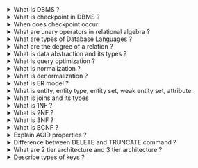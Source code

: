 <details>
<summary>What is DBMS ?</summary>
<br>
DBMS is a collection of programs that facilitates users to create and maintain a database. In other words, DBMS provides us an interface or tool for performing different operations such as the creation of a database, inserting data into it, deleting data from it, updating the data, etc. DBMS is a software in which data is stored in a more secure way as compared to the file-based system. Using DBMS, we can overcome many problems such as- data redundancy, data inconsistency, easy access, more organized and understandable, and so on. There is the name of some popular Database Management System- MySQL, Oracle, SQL Server, Amazon simple DB (Cloud-based), etc.
</details>

<details>
<summary>What is checkpoint in DBMS ?</summary>
<br>
The Checkpoint is a type of mechanism where all the previous logs are removed from the system and permanently stored in the storage disk.
There are two ways which can help the DBMS in recovering and maintaining the ACID properties, and they are- maintaining the log of each transaction and maintaining shadow pages. So, when it comes to log based recovery system, checkpoints come into existence. Checkpoints are those points to which the database engine can recover after a crash as a specified minimal point from where the transaction log record can be used to recover all the committed data up to the point of the crash.
</details>

<details>
<summary>When does checkpoint occur</summary>
<br>
A checkpoint is like a snapshot of the DBMS state. Using checkpoints, the DBMS can reduce the amount of work to be done during a restart in the event of subsequent crashes. Checkpoints are used for the recovery of the database after the system crash.
</details>

<details>
<summary>What are unary operators in relational algebra ?</summary>
<br>
PROJECTION and SELECTION are the unary operations in relational algebra. Unary operations are those operations which use single operands. Unary operations are SELECTION, PROJECTION, and RENAME.
</details>

<details>
<summary>What are types of Database Languages ?</summary>
<br>
-   **Data Definition Language (DDL)** e.g., CREATE, ALTER, DROP, TRUNCATE, RENAME, etc. All these commands are used for updating the data that?s why they are known as Data Definition Language.
-   **Data Manipulation Language (DML)** e.g., SELECT, UPDATE, INSERT, DELETE, etc. These commands are used for the manipulation of already updated data that's why they are the part of Data Manipulation Language.
-   **DATA Control Language (DCL)** e.g., GRANT and REVOKE. These commands are used for giving and removing the user access on the database. So, they are the part of Data Control Language.
-   **Transaction Control Language (TCL)** e.g., COMMIT, ROLLBACK, and SAVEPOINT. These are the commands used for managing transactions in the database. TCL is used for managing the changes made by DML.
</details>

<details>
<summary>What are the degree of a relation ?</summary>
<br>
The degree of relation is a number of attribute of its relation schema. A degree of relation is also known as Cardinality it is defined as the number of occurrence of one entity which is connected to the number of occurrence of other entity. There are three degree of relation they are one-to-one(1:1), one-to-many(1:M), many-to-one(M:M).
**One-To-One**: Here one record of any object can be related to one record of another object.
**One-To-Many (many-to-one)**: Here one record of any object can be related to many records of other object and vice versa.
**Many-to-many**: Here more than one records of an object can be related to n number of records of another object.
</details>

<details>
<summary>What is data abstraction and its types ?</summary>
<br>
Data abstraction in DBMS is a process of hiding irrelevant details from users. Because database systems are made of complex data structures so, it makes accessible the user interaction with the database.
Following are three levels of data abstraction:
**Physical level**: It is the lowest level of abstraction. It describes how data are stored.
**Logical level**: It is the next higher level of abstraction. It describes what data are stored in the database and what the relationship among those data is.
**View level**: It is the highest level of data abstraction. It describes only part of the entire database.
</details>

<details>
<summary>What is query optimization ?</summary>
<br>
The term query optimization specifies an efficient execution plan for evaluating a query that has the least estimated cost. The concept of query optimization came into the frame when there were a number of methods, and algorithms existed for the same task then the question arose that which one is more efficient and the process of determining the efficient way is known as query optimization.
There are many benefits of query optimization:
-   It reduces the time and space complexity.
-   More queries can be performed as due to optimization every query comparatively takes less time.
-   User satisfaction as it will provide output fast
</details>

<details>
<summary>What is normalization ?</summary>
<br>
Normalization is a process of analysing the given relation schemas according to their functional dependencies. It is used to minimize redundancy and also used to minimize insertion, deletion and update distractions. Normalization is considered as an essential process as it is used to avoid data redundancy, insertion anomaly, updation anomaly, deletion anomaly.
There most commonly used normal forms are:
-   First Normal Form(1NF)
-   Second Normal Form(2NF)
-   Third Normal Form(3NF)
-   Boyce & Codd Normal Form(BCNF)
</details>

<details>
<summary>What is denormalization ?</summary>
<br>
Denormalization is the process of boosting up database performance and adding of redundant data which helps to get rid of complex data. Denormalization is a part of database optimization technique. This process is used to avoid the use of complex and costly joins. Denormalization doesn't refer to the thought of not to normalize instead of that denormalization takes place after normalization. In this process, firstly the redundancy of the data will be removed using normalization process than through denormalization process we will add redundant data as per the requirement so that we can easily avoid the costly joins.
</details>

<details>
<summary>What is ER model ?</summary>
<br>
E-R model is a short name for the Entity-Relationship model. This model is based on the real world. It contains necessary objects (known as entities) and the relationship among these objects. Here the primary objects are the entity, attribute of that entity, relationship set, an attribute of that relationship set can be mapped in the form of E-R diagram.
In E-R diagram, entities are represented by rectangles, relationships are represented by diamonds, attributes are the characteristics of entities and represented by ellipses, and data flow is represented through a straight line.
</details>

<details>
<summary>What is entity, entity type, entity set, weak entity set, attribute</summary>
<br>
- The Entity is a set of attributes in a database. An entity can be a real-world object which physically exists in this world. All the entities have their attribute which in the real world considered as the characteristics of the object.
- An entity type is specified as a collection of entities, having the same attributes. Entity type typically corresponds to one or several related tables in the database. A characteristic or trait which defines or uniquely identifies the entity is called entity type.
- The entity set specifies the collection of all entities of a particular entity type in the database. An entity set is known as the set of all the entities which share the same properties.
- An entity set that doesn't have sufficient attributes to form a primary key is referred to as a weak entity set. The member of a weak entity set is known as a subordinate entity. Weak entity set does not have a primary key, but we need a mean to differentiate among all those entries in the entity set that depend on one particular strong entity set.
- An attribute refers to a database component. It is used to describe the property of an entity. An attribute can be defined as the characteristics of the entity. Entities can be uniquely identified using the attributes. Attributes represent the instances in the row of the database.
</details>

<details>
<summary>What is joins and its types</summary>
<br>
The Join operation is one of the most useful activities in relational algebra. It is most commonly used way to combine information from two or more relations. A Join is always performed on the basis of the same or related column. Most complex queries of SQL involve JOIN command.
There are following types of join:
-   Inner joins: Inner join is of 3 categories. They are:
    -   Theta join
    -   Natural join
    -   Equi join
-   Outer joins: Outer join have three types. They are:
    -   Left outer join
    -   Right outer join
    -   Full outer join
</details>

<details>
<summary>What is 1NF ?</summary>
<br>
**1NF** is the **First Normal Form**. It is the simplest type of normalization that you can implement in a database. The primary objectives of 1NF are to:
-   Every column must have atomic (single value)
-   To Remove duplicate columns from the same table
-   Create separate tables for each group of related data and identify each row with a unique column
</details>

<details>
<summary>What is 2NF ?</summary>
<br>
**2NF** is the **Second Normal Form**. A table is said to be 2NF if it follows the following conditions:
-   The table is in 1NF, i.e., firstly it is necessary that the table should follow the rules of 1NF.
-   Every non-prime attribute is fully functionally dependent on the primary key, i.e., every non-key attribute should be dependent on the primary key in such a way that if any key element is deleted, then even the non_key element will still be saved in the database.
</details>

<details>
<summary>What is 3NF ?</summary>
<br>
**3NF** stands for **Third Normal Form**. A database is called in 3NF if it satisfies the following conditions:
-   It is in second normal form.
-   There is no transitive functional dependency.
-   For example: X->Z
**Where:**  
X->Y  
Y does not -> X  
Y->Z so, X->Z
</details>

<details>
<summary>What is BCNF ?</summary>
<br>
**BCNF** stands for **Boyce-Codd Normal Form**. It is an advanced version of 3NF, so it is also referred to as 3.5NF. BCNF is stricter than 3NF.
A table complies with BCNF if it satisfies the following conditions:
-   It is in 3NF.
-   For every functional dependency X->Y, X should be the super key of the table. It merely means that X cannot be a non-prime attribute if Y is a prime attribute.
</details>

<details>
<summary>Explain ACID properties ?</summary>
<br>
ACID properties are some basic rules, which has to be satisfied by every transaction to preserve the integrity. These properties and rules are:
**ATOMICITY:** Atomicity is more generally known as ?all or nothing rule.' Which implies all are considered as one unit, and they either run to completion or not executed at all.
**CONSISTENCY:** This property refers to the uniformity of the data. Consistency implies that the database is consistent before and after the transaction.
**ISOLATION:** This property states that the number of the transaction can be executed concurrently without leading to the inconsistency of the database state.
**DURABILITY:** This property ensures that once the transaction is committed it will be stored in the non-volatile memory and system crash can also not affect it anymore.
</details>

<details>
<summary>Difference between DELETE and TRUNCATE command ?</summary>
<br>
**DELETE command**: DELETE command is used to delete rows from a table based on the condition that we provide in a WHERE clause.
-   DELETE command delete only those rows which are specified with the WHERE clause.
-   DELETE command can be rolled back.
-   DELETE command maintain a log, that's why it is slow.
-   DELETE use row lock while performing DELETE function.
**TRUNCATE command**: TRUNCATE command is used to remove all rows (complete data) from a table. It is similar to the DELETE command with no WHERE clause.
-   The TRUNCATE command removes all the rows from the table.
-   The TRUNCATE command cannot be rolled back.
-   The TRUNCATE command doesn't maintain a log. That's why it is fast.
-   TRUNCATE use table log while performing the TRUNCATE function.
</details>

<details>
<summary>What are 2 tier architecture and 3 tier architecture ?</summary>
<br>
The **2-Tier architecture** is the same as basic client-server. In the two-tier architecture, applications on the client end can directly communicate with the database at the server side.
The **3-Tier architecture** contains another layer between the client and server. Introduction of 3-tier architecture is for the ease of the users as it provides the GUI, which, make the system secure and much more accessible. In this architecture, the application on the client-end interacts with an application on the server which further communicates with the database system.
</details>

<details>
<summary>Describe types of keys ?</summary>
<br>
**There are following types of keys:**
**Primary key**: The Primary key is an attribute in a table that can uniquely identify each record in a table. It is compulsory for every table.
**Candidate key**: The Candidate key is an attribute or set of an attribute which can uniquely identify a tuple. The Primary key can be selected from these attributes.
**Super key**: The Super key is a set of attributes which can uniquely identify a tuple. Super key is a superset of the candidate key.
**Foreign key**: The Foreign key is a primary key from one table, which has a relationship with another table. It acts as a cross-reference between tables.
</details>



